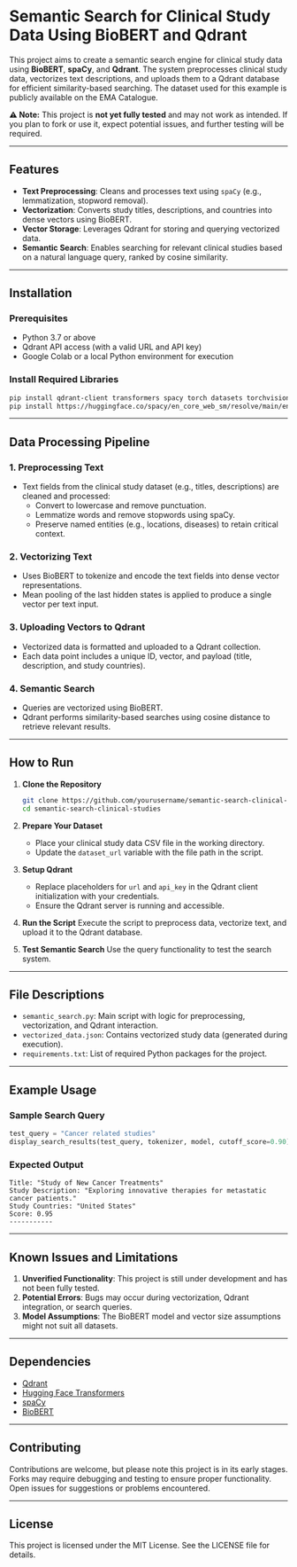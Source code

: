 # Semantic Search for Clinical Study Data Using BioBERT and Qdrant

This project aims to create a semantic search engine for clinical study data using **BioBERT**, **spaCy**, and **Qdrant**. The system preprocesses clinical study data, vectorizes text descriptions, and uploads them to a Qdrant database for efficient similarity-based searching. The dataset used for this example is publicly available on the EMA Catalogue.

**⚠️ Note:** This project is **not yet fully tested** and may not work as intended. If you plan to fork or use it, expect potential issues, and further testing will be required.

---

## Features
- **Text Preprocessing**: Cleans and processes text using `spaCy` (e.g., lemmatization, stopword removal).
- **Vectorization**: Converts study titles, descriptions, and countries into dense vectors using BioBERT.
- **Vector Storage**: Leverages Qdrant for storing and querying vectorized data.
- **Semantic Search**: Enables searching for relevant clinical studies based on a natural language query, ranked by cosine similarity.

---

## Installation

### Prerequisites
- Python 3.7 or above
- Qdrant API access (with a valid URL and API key)
- Google Colab or a local Python environment for execution

### Install Required Libraries
```bash
pip install qdrant-client transformers spacy torch datasets torchvision torchaudio
pip install https://huggingface.co/spacy/en_core_web_sm/resolve/main/en_core_web_sm-any-py3-none-any.whl
```

---

## Data Processing Pipeline

### 1. **Preprocessing Text**
- Text fields from the clinical study dataset (e.g., titles, descriptions) are cleaned and processed:
  - Convert to lowercase and remove punctuation.
  - Lemmatize words and remove stopwords using spaCy.
  - Preserve named entities (e.g., locations, diseases) to retain critical context.

### 2. **Vectorizing Text**
- Uses BioBERT to tokenize and encode the text fields into dense vector representations.
- Mean pooling of the last hidden states is applied to produce a single vector per text input.

### 3. **Uploading Vectors to Qdrant**
- Vectorized data is formatted and uploaded to a Qdrant collection.
- Each data point includes a unique ID, vector, and payload (title, description, and study countries).

### 4. **Semantic Search**
- Queries are vectorized using BioBERT.
- Qdrant performs similarity-based searches using cosine distance to retrieve relevant results.

---

## How to Run

1. **Clone the Repository**
   ```bash
   git clone https://github.com/yourusername/semantic-search-clinical-studies.git
   cd semantic-search-clinical-studies
   ```

2. **Prepare Your Dataset**
   - Place your clinical study data CSV file in the working directory.
   - Update the `dataset_url` variable with the file path in the script.

3. **Setup Qdrant**
   - Replace placeholders for `url` and `api_key` in the Qdrant client initialization with your credentials.
   - Ensure the Qdrant server is running and accessible.

4. **Run the Script**
   Execute the script to preprocess data, vectorize text, and upload it to the Qdrant database.

5. **Test Semantic Search**
   Use the query functionality to test the search system.

---

## File Descriptions

- `semantic_search.py`: Main script with logic for preprocessing, vectorization, and Qdrant interaction.
- `vectorized_data.json`: Contains vectorized study data (generated during execution).
- `requirements.txt`: List of required Python packages for the project.

---

## Example Usage

### Sample Search Query
```python
test_query = "Cancer related studies"
display_search_results(test_query, tokenizer, model, cutoff_score=0.90)
```

### Expected Output
```plaintext
Title: "Study of New Cancer Treatments"
Study Description: "Exploring innovative therapies for metastatic cancer patients."
Study Countries: "United States"
Score: 0.95
-----------
```

---

## Known Issues and Limitations
1. **Unverified Functionality**: This project is still under development and has not been fully tested.
2. **Potential Errors**: Bugs may occur during vectorization, Qdrant integration, or search queries.
3. **Model Assumptions**: The BioBERT model and vector size assumptions might not suit all datasets.

---

## Dependencies

- [Qdrant](https://qdrant.tech)
- [Hugging Face Transformers](https://huggingface.co/transformers/)
- [spaCy](https://spacy.io/)
- [BioBERT](https://github.com/dmis-lab/biobert)

---

## Contributing

Contributions are welcome, but please note this project is in its early stages. Forks may require debugging and testing to ensure proper functionality. Open issues for suggestions or problems encountered.

---

## License

This project is licensed under the MIT License. See the LICENSE file for details.
